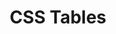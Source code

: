 ---
title: CSS Tables
tags: CSS
links:
- ["StackOverFlow: CSS - fixed height on tr and fixed height on table?",https://stackoverflow.com/questions/34993813/css-fixed-height-on-tr-and-fixed-height-on-table]
- ["StackOverFlow: How to use class attribute in html col",https://stackoverflow.com/questions/9623601/how-to-use-class-attribute-in-html-col]
- ["StackOverFlow: How to define minimum height for tbody in CSS",https://stackoverflow.com/questions/15519249/how-to-define-minimum-height-for-tbody-in-css]
- ["HTML Dog: Tables",https://htmldog.com/guides/html/advanced/tables/]
---